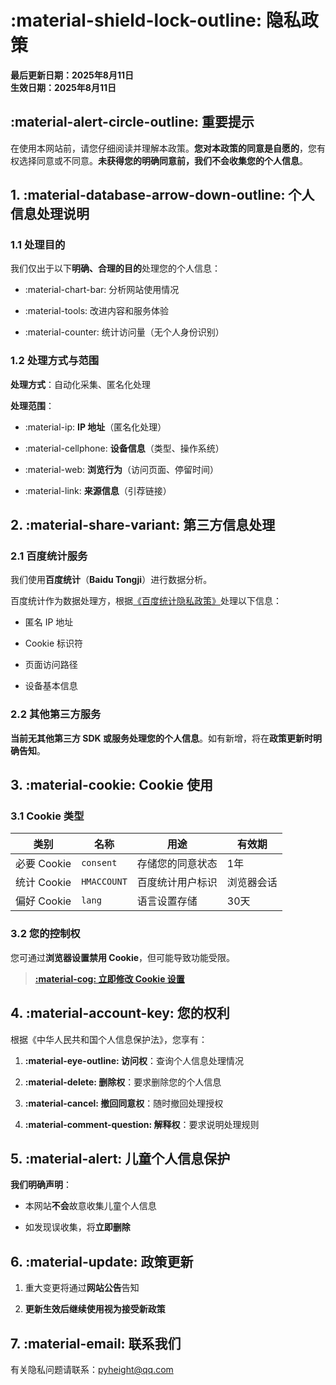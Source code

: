 # :material-shield-lock-outline: 隐私政策

**最后更新日期：2025年8月11日**  
**生效日期：2025年8月11日**  

## :material-alert-circle-outline: 重要提示

在使用本网站前，请您仔细阅读并理解本政策。**您对本政策的同意是自愿的**，您有权选择同意或不同意。**未获得您的明确同意前，我们不会收集您的个人信息**。

## 1. :material-database-arrow-down-outline: 个人信息处理说明

### 1.1 处理目的

我们仅出于以下**明确、合理的目的**处理您的个人信息：

- :material-chart-bar: 分析网站使用情况

- :material-tools: 改进内容和服务体验

- :material-counter: 统计访问量（无个人身份识别）

### 1.2 处理方式与范围

**处理方式**：自动化采集、匿名化处理  

**处理范围**：

- :material-ip: **IP 地址**（匿名化处理）

- :material-cellphone: **设备信息**（类型、操作系统）

- :material-web: **浏览行为**（访问页面、停留时间）

- :material-link: **来源信息**（引荐链接）

## 2. :material-share-variant: 第三方信息处理

### 2.1 百度统计服务

我们使用**百度统计**（**Baidu Tongji**）进行数据分析。

百度统计作为数据处理方，根据[《百度统计隐私政策》](https://tongji.baidu.com/web/help/article?id=330&type=0)处理以下信息：

- 匿名 IP 地址

- Cookie 标识符

- 页面访问路径

- 设备基本信息

### 2.2 其他第三方服务

**当前无其他第三方 SDK 或服务处理您的个人信息**。如有新增，将在**政策更新时明确告知**。

## 3. :material-cookie: Cookie 使用

### 3.1 Cookie 类型

| 类别 | 名称 | 用途 | 有效期 |
|------|------|------|--------|
| 必要 Cookie | `consent` | 存储您的同意状态 | 1年 |
| 统计 Cookie | `HMACCOUNT` | 百度统计用户标识 | 浏览器会话 |
| 偏好 Cookie | `lang` | 语言设置存储 | 30天 |

### 3.2 您的控制权

您可通过**浏览器设置禁用 Cookie**，但可能导致功能受限。

> [**:material-cog: 立即修改 Cookie 设置**](#__consent)

## 4. :material-account-key: 您的权利

根据《中华人民共和国个人信息保护法》，您享有：

1. **:material-eye-outline: 访问权**：查询个人信息处理情况

2. **:material-delete: 删除权**：要求删除您的个人信息

3. **:material-cancel: 撤回同意权**：随时撤回处理授权

4. **:material-comment-question: 解释权**：要求说明处理规则

## 5. :material-alert: 儿童个人信息保护

**我们明确声明**：

- 本网站**不会**故意收集儿童个人信息

- 如发现误收集，将**立即删除**

## 6. :material-update: 政策更新

1. 重大变更将通过**网站公告**告知

2. **更新生效后继续使用视为接受新政策**

## 7. :material-email: 联系我们

有关隐私问题请联系：pyheight@qq.com
